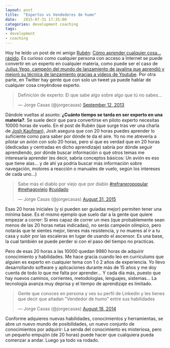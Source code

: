 ```yaml
---
layout: post
title:  "Expertos vs Vendedores de humo"
date:   2015-07-31 17:35:00
categories: development coaching
tags:
- development
- coaching
---
```


Hoy he leído un post de mi amigo [Rubén](https://twitter.com/rchavarriat): [Cómo aprender cualquier cosa... rápido](http://rchavarria.github.io/blog/2015/08/30/how-learn-anything-fast/). Es curioso como cualquier persona con acceso a Internet se puede convertir en un experto en cualquier materia, como puede ser el caso de [Julius Yego, campeón del mundo de lanzamiento de javalina que aprendió y mejoró su técnica de lanzamiento gracias a vídeos de Youtube](http://edition.cnn.com/2013/01/30/sport/olympics-kenya-yego-javelin-youtube/). Por otra parte, en Twitter hay gente que con solo un tweet ya puede hablar de cualquier cosa creyéndose experto.


<blockquote class="twitter-tweet" lang="en"><p lang="es" dir="ltr">Definición de experto: El que sabe algo sobre algo que tú no sabes... </p>&mdash; Jorge Casas (@jorgecasas) <a href="https://twitter.com/jorgecasas/status/378090431315075072">September 12, 2013</a></blockquote>
<script async src="//platform.twitter.com/widgets.js" charset="utf-8"></script>

Dándole vueltas al asunto: **¿Cuánto tiempo se tarda en ser experto en una materia?**. Se suele decir que para convertirse en piloto experto necesitas 10000 horas de vuelo. En el post de Rubén (que surge tras ver una charla de [Josh Kaufman](https://www.youtube.com/watch?v=EtJy69cEOtQ)), Josh asegura que con 20 horas puedes aprender lo suficiente como para saber por dónde te da el aire. Yo no me atrevería a pilotar un avión con solo 20 horas, pero sí que es verdad que en 20 horas (dedicadas y centradas en dicho aprendizaje) sabría por dónde seguir aprendiendo, por dónde buscar información o qué otros temas me interesaría aprender (es decir, sabría conceptos básicos: Un avión es eso que tiene alas... y de ahí ya podría buscar más información sobre navegación, motores a reacción o manuales de vuelo, según los intereses de cada uno...)


<blockquote class="twitter-tweet" data-partner="tweetdeck"><p lang="es" dir="ltr">Sabe más el diablo por viejo que por diablo <a href="https://twitter.com/hashtag/refraneropopular?src=hash">#refraneropopular</a> <a href="https://twitter.com/hashtag/mehagoviejo?src=hash">#mehagoviejo</a> <a href="https://twitter.com/hashtag/cuidado?src=hash">#cuidado</a></p>&mdash; Jorge Casas (@jorgecasas) <a href="https://twitter.com/jorgecasas/status/638246969018843136">August 31, 2015</a></blockquote>
<script async src="//platform.twitter.com/widgets.js" charset="utf-8"></script>

Esas 20 horas iniciales (y si pueden ser guiadas mejor) permiten tener una mínima base. Es el mismo ejemplo que suelo dar a la gente que quiere empezar a correr: Si eres capaz de correr un mes (que probablemente sean menos de las 20 horas netas indicadas), no serás campeón olímpico, pero notarás que te sientes mejor, tienes más resistencia, y no mueres al ir a tu casa y subir por las escaleras en lugar de usando el ascensor. Es una base, la cual también se puede perder si con el paso del tiempo no practicas.

Pero de esas 20 horas a las 10000 quedan 9980 horas de adquirir conocimiento y habilidades. Me hace gracia cuando leo en currículums que alguien es experto en cualquier tema con 1 ó 2 años de experiencia. Yo llevo desarrollando software y aplicaciones durante más de 15 años y me doy cuenta de todo lo que me falta por aprender... Y cada día más, puesto que hay nuevos caminos, corrientes, metodologías, lenguajes, sistemas... La tecnología avanza muy deprisa y el tiempo de aprendizaje es limitado.


<blockquote class="twitter-tweet" data-partner="tweetdeck"><p lang="es" dir="ltr">Gente que conoces en persona y ves su perfil de Linkedin y les tienes que decir que añadan &quot;Vendedor de humo&quot; entre sus habilidades</p>&mdash; Jorge Casas (@jorgecasas) <a href="https://twitter.com/jorgecasas/status/501367992828325889">August 18, 2014</a></blockquote>
<script async src="//platform.twitter.com/widgets.js" charset="utf-8"></script>

Conforme adquieres nuevas habilidades, conocimientos y herramientas, se abre un nuevo mundo de posibilidades, un nuevo conjunto de conocimientos por adquirir: La senda del conocimiento es misteriosa, pero un pequeño empujón (de 20 horas) puede hacer que cualquiera pueda comenzar a andar. Luego ya todo va rodado.


